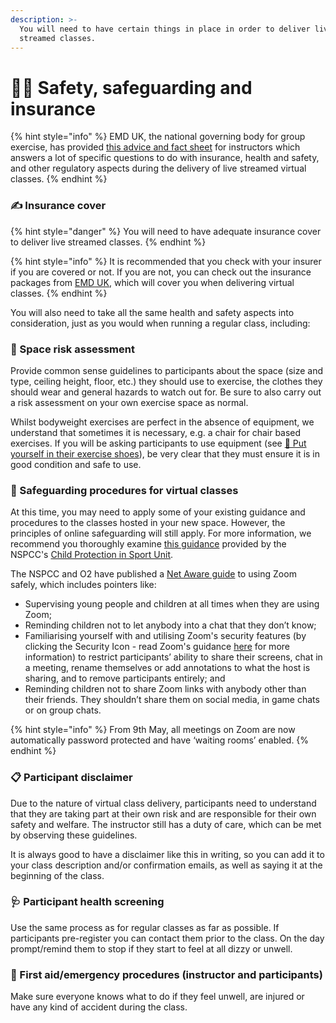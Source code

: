 ```yaml
---
description: >-
  You will need to have certain things in place in order to deliver live
  streamed classes.
---
```


# 👷‍♀️ Safety, safeguarding and insurance

{% hint style="info" %}
EMD UK, the national governing body for group exercise, has provided [this advice and fact sheet](https://emduk.org/group-ex-support-pack/) for instructors which answers a lot of specific questions to do with insurance, health and safety, and other regulatory aspects during the delivery of live streamed virtual classes.
{% endhint %}

### ✍️ Insurance cover

{% hint style="danger" %}
You will need to have adequate insurance cover to deliver live streamed classes.
{% endhint %}

{% hint style="info" %}
It is recommended that you check with your insurer if you are covered or not. If you are not, you can check out the insurance packages from [EMD UK](https://emduk.org/), which will cover you when delivering virtual classes.
{% endhint %}

You will also need to take all the same health and safety aspects into consideration, just as you would when running a regular class, including:

### 🦺 Space risk assessment

Provide common sense guidelines to participants about the space \(size and type, ceiling height, floor, etc.\) they should use to exercise, the clothes they should wear and general hazards to watch out for. Be sure to also carry out a risk assessment on your own exercise space as normal.

Whilst bodyweight exercises are perfect in the absence of equipment, we understand that sometimes it is necessary, e.g. a chair for chair based exercises. If you will be asking participants to use equipment \(see [👟 Put yourself in their exercise shoes](put-yourself-in-their-exercise-shoes.md#equipment)\), be very clear that they must ensure it is in good condition and safe to use.

### 👧 Safeguarding procedures for virtual classes

At this time, you may need to apply some of your existing guidance and procedures to the classes hosted in your new space. However, the principles of online safeguarding will still apply. For more information, we recommend you thoroughly examine [this guidance](https://thecpsu.org.uk/resource-library/best-practice/remote-teaching-and-coaching/) provided by the NSPCC's [Child Protection in Sport Unit](https://thecpsu.org.uk/).

The NSPCC and O2 have published a [Net Aware guide](https://www.net-aware.org.uk/networks/zoom/) to using Zoom safely, which includes pointers like:

* Supervising young people and children at all times when they are using Zoom;
* Reminding children not to let anybody into a chat that they don’t know;
* Familiarising yourself with and utilising Zoom's security features \(by clicking the Security Icon - read Zoom's guidance [here](https://blog.zoom.us/wordpress/2020/04/08/zoom-product-updates-new-security-toolbar-icon-for-hosts-meeting-id-hidden/) for more information\) to restrict participants’ ability to share their screens, chat in a meeting, rename themselves or add annotations to what the host is sharing, and to remove participants entirely; and
* Reminding children not to share Zoom links with anybody other than their friends. They shouldn’t share them on social media, in game chats or on group chats.

{% hint style="info" %}
From 9th May, all meetings on Zoom are now automatically password protected and have ‘waiting rooms’ enabled.
{% endhint %}

### 📋 Participant disclaimer 

Due to the nature of virtual class delivery, participants need to understand that they are taking part at their own risk and are responsible for their own safety and welfare. The instructor still has a duty of care, which can be met by observing these guidelines.

It is always good to have a disclaimer like this in writing, so you can add it to your class description and/or confirmation emails, as well as saying it at the beginning of the class.

### 🩺 Participant health screening 

Use the same process as for regular classes as far as possible. If participants pre-register you can contact them prior to the class. On the day prompt/remind them to stop if they start to feel at all dizzy or unwell.

### 🏥 First aid/emergency procedures \(instructor and participants\) 

Make sure everyone knows what to do if they feel unwell, are injured or have any kind of accident during the class.

